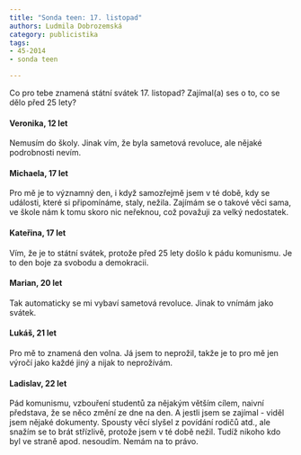 ```yaml
---
title: "Sonda teen: 17. listopad" 
authors: Ludmila Dobrozemská
category: publicistika
tags: 
- 45-2014
- sonda teen

---
```

Co pro tebe znamená státní svátek 17. listopad? Zajímal(a) ses o to, co se dělo před 25 lety?

#### Veronika, 12 let

Nemusím do školy. Jinak vím, že byla sametová revoluce, ale nějaké podrobnosti nevím.

#### Michaela, 17 let

Pro mě je to významný den, i když samozřejmě jsem v té době, kdy se události, které si připomínáme, staly, nežila. Zajímám se o takové věci sama, ve škole nám k tomu skoro nic neřeknou, což považuji za velký nedostatek.

#### Kateřina, 17 let

Vím, že je to státní svátek, protože před 25 lety došlo k pádu komunismu. Je to den boje za svobodu a demokracii.

#### Marian, 20 let

Tak automaticky se mi vybaví sametová revoluce. Jinak to vnímám jako svátek.

#### Lukáš, 21 let

Pro mě to znamená den volna. Já jsem to neprožil, takže je to pro mě jen výročí jako každé jiný a nijak to neprožívám.

#### Ladislav, 22 let

Pád komunismu, vzbouření studentů za nějakým větším cílem, naivní představa, že se něco změní ze dne na den. A jestli jsem se zajímal - viděl jsem nějaké dokumenty. Spousty věcí slyšel z povídání rodičů atd., ale snažím se to brát střízlivě, protože jsem v té době nežil. Tudíž nikoho kdo byl ve straně apod. nesoudím. Nemám na to právo. 	
